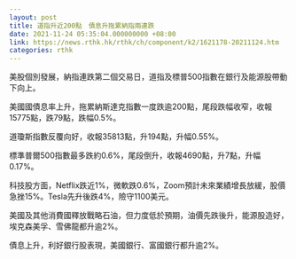 ```yaml
---
layout: post
title: 道指升近200點　債息升拖累納指兩連跌
date: 2021-11-24 05:35:04.000000000 +08:00
link: https://news.rthk.hk/rthk/ch/component/k2/1621178-20211124.htm
categories: rthk
---
```


美股個別發展，納指連跌第二個交易日，道指及標普500指數在銀行及能源股帶動下向上。

美國國債息率上升，拖累納斯達克指數一度跌逾200點，尾段跌幅收窄，收報15775點，跌79點，跌幅0.5%。

道瓊斯指數反覆向好，收報35813點，升194點，升幅0.55%。

標準普爾500指數最多跌約0.6%，尾段倒升，收報4690點，升7點，升幅0.17%。

科技股方面，Netflix跌近1%，微軟跌0.6%，Zoom預計未來業績增長放緩，股價急挫15%。Tesla先升後跌4%，險守1100美元。

美國及其他消費國釋放戰略石油，但力度低於預期，油價先跌後升，能源股造好，埃克森美孚、雪佛龍都升逾2%。

債息上升，利好銀行股表現，美國銀行、富國銀行都升逾2%。
